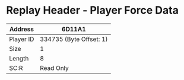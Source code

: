 #  Replay Header - Player Force Data
Address   | 6D11A1
----------|-------------
Player ID | 334735 (Byte Offset: 1)
Size 	  | 1
Length 	  | 8
SC:R      | Read Only



